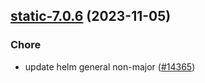 

## [static-7.0.6](https://github.com/truecharts/charts/compare/static-7.0.5...static-7.0.6) (2023-11-05)

### Chore

- update helm general non-major ([#14365](https://github.com/truecharts/charts/issues/14365))
  
  
